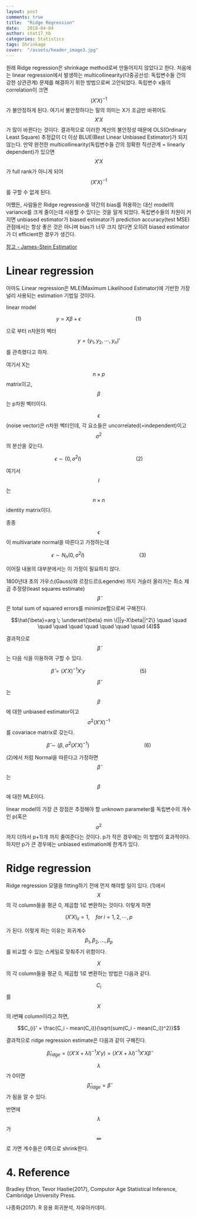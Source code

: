 ```yaml
---
layout: post
comments: true
title:  "Ridge Regression"
date:   2018-04-04
author: stat17_hb
categories: Statistics
tags: Shrinkage
cover:  "/assets/header_image3.jpg"
---
```


원래 Ridge regression은 shrinkage method로써 만들어지지 않았다고 한다. 처음에는 linear regression에서 발생하는 multicollinearity(다중공선성: 독립변수들 간의 강한 상관관계) 문제를 해결하기 위한 방법으로써 고안되었다. 독립변수 x들의 correlation이 크면 $$(X'X)^{-1}$$가 불안정하게 된다. 여기서 불안정하다는 말의 의미는 X가 조금만 바뀌어도 $$X'X$$가 많이 바뀐다는 것이다. 결과적으로 이러한 계산의 불안정성 때문에 OLS(Ordinary Least Square) 추정값이 더 이상 BLUE(Best Linear Unbiased Estimator)가 되지 않는다. 만약 완전한 multicollinearity(독립변수들 간의 정확한 직선관계 = linearly dependent)가 있으면 $$X'X$$가 full rank가 아니게 되어 $$(X'X)^{-1}$$를 구할 수 없게 된다.

어쨌든, 사람들은 Ridge regression을 약간의 bias를 허용하는 대신 model의 variance를 크게 줄이는데 사용할 수 있다는 것을 알게 되었다. 독립변수들의 차원이 커지면 unbiased estimator가 biased estimator가 prediction accuracy(test MSE)관점에서는 항상 좋은 것은 아니며 bias가 너무 크지 않다면 오히려 biased estimator가 더 efficient한 경우가 생긴다.

[참고 - James-Stein Estimatior][js]

# Linear regression

아마도 Linear regression은 MLE(Maximum Likelihood Estimator)에 기반한 가장 널리 사용되는 estimation 기법일 것이다.

linear model

$$y=X\beta+\epsilon \quad \quad \quad \quad \quad \quad \quad \quad \quad (1)$$

으로 부터 n차원의 벡터 $$y=(y_1, y_2, \cdots, y_n)'$$를 관측했다고 하자.

여기서 X는 $$n \times p$$ matrix이고, $$\beta$$는 p차원 벡터이다.

$$\epsilon$$(noise vector)은 n차원 벡터인데, 각 요소들은 uncorrelated(=independent)이고 $$\sigma^2$$의 분산을 갖는다.

$$\epsilon \sim (0, \sigma^2I) \quad \quad \quad \quad \quad \quad \quad \quad \quad (2)$$

여기서 $$I$$는 $$n \times n$$ identity matrix이다.

종종 $$\epsilon$$이 multivariate normal을 따른다고 가정하는데

$$\epsilon \sim N_n(0, \sigma^2I) \quad \quad \quad \quad \quad \quad \quad \quad \quad (3)$$

이어질 내용의 대부분에서는 이 가정이 필요하지 않다.

1800년대 초의 가우스(Gauss)와 르장드르(Legendre) 까지 거슬러 올라가는 최소 제곱 추정량(least squares estimate) $$\hat{\beta}$$은 total sum of squared errors를 minimize함으로써 구해진다.

$$\hat{\beta}=arg \; \underset{\beta} min \{||y-X\beta||^2\} \quad \quad \quad \quad \quad \quad \quad \quad \quad (4)$$

결과적으로 $$\hat{\beta}$$는 다음 식을 이용하여 구할 수 있다.

$$\hat{\beta}=(X'X)^{-1}X'y \quad \quad \quad \quad \quad \quad \quad \quad \quad (5)$$

$$\hat{\beta}$$는 $$\beta$$에 대한 unbiased estimator이고 $$\sigma^2(X'X)^{-1}$$를 covariace matrix로 갖는다.

$$\hat{\beta} \sim (\beta, \; \sigma^2(X'X)^{-1}) \quad \quad \quad \quad \quad \quad \quad \quad \quad (6)$$

(2)에서 처럼 Normal을 따른다고 가정하면 $$\hat{\beta}$$는 $$\beta$$에 대한 MLE이다.

linear model의 가장 큰 장점은 추정해야 할 unknown parameter를 독립변수의 개수인 p(혹은 $$\sigma^2$$까지 더하서 p+1)개 까지 줄여준다는 것이다. p가 작은 경우에는 이 방법이 효과적이다. 하지만 p가 큰 경우에는 unbiased estimation에 한계가 있다. 

# Ridge regression

Ridge regression 모델을 fitting하기 전에 먼저 해야할 일이 있다. (1)에서 $$X$$의 각 column들을 평균 0, 제곱합 1로 변환하는 것이다. 이렇게 하면 

$$(X'X)_{ii}=1, \quad for \;i=1,2,\cdots,p$$

가 된다. 이렇게 하는 이유는 회귀계수 $$\beta_1, \beta_2, ..., \beta_p$$를 비교할 수 있는 스케일로 맞춰주기 위함이다.

$$X$$의 각 column들을 평균 0, 제곱합 1로 변환하는 방법은 다음과 같다.

$$C_i$$를 $$X$$의 i번째 column이라고 하면,

$$C_{i}' = \frac{C_i - mean(C_i)}{\sqrt{sum(C_i - mean(C_i))^2}}$$

결과적으로 ridge regression estimate은 다음과 같이 구해진다.

$$\hat{\beta}_{ridge}=((X'X+\lambda I)^{-1}X'y)=(X'X+\lambda I)^{-1}X'X \hat{\beta}$$

$$\lambda$$가 0이면 $$\hat{\beta}_{ridge} = \hat{\beta}$$가 됨을 알 수 있다.

반면에 $$\lambda$$가 $$\infty$$로 가면 계수들은 0쪽으로 shrink한다.


# 4. Reference

Bradley Efron, Tevor Hastie(2017), Computor Age Statistical Inference, Cambridge University Press.

나종화(2017). R 응용 회귀분석, 자유아카데미.

[js]: https://en.wikipedia.org/wiki/James%E2%80%93Stein_estimator